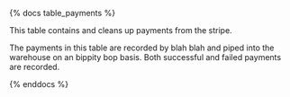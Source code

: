 {% docs table_payments %}

This table contains and cleans up payments from the stripe.

The payments in this table are recorded by blah blah and piped into the warehouse on an bippity bop basis. Both successful and failed payments are recorded.

{% enddocs %}